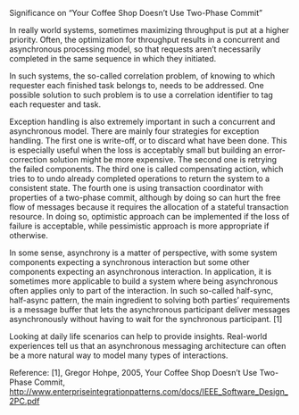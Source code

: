 Significance on
“Your Coffee Shop Doesn’t Use Two-Phase Commit”

In really world systems, sometimes maximizing throughput is put at a higher priority. Often, the optimization for throughput results in a concurrent and asynchronous processing model, so that requests aren’t necessarily completed in the same sequence in which they initiated.

In such systems, the so-called correlation problem, of knowing to which requester each finished task belongs to, needs to be addressed. One possible solution to such problem is to use a correlation identifier to tag each requester and task.

Exception handling is also extremely important in such a concurrent and asynchronous model. There are mainly four strategies for exception handling. The first one is write-off, or to discard what have been done. This is especially useful when the loss is acceptably small but building an error-correction solution might be more expensive. The second one is retrying the failed components. The third one is called compensating action, which tries to to undo already completed operations to return the system to a consistent state. The fourth one is using transaction coordinator with properties of a two-phase commit, although by doing so can hurt the free flow of messages because it requires the allocation of a stateful transaction resource. In doing so, optimistic approach can be implemented if the loss of failure is acceptable, while pessimistic approach is more appropriate if otherwise.

In some sense, asynchrony is a matter of perspective, with some system components expecting a synchronous interaction but some other components expecting an asynchronous interaction. In application, it is sometimes more applicable to build a system where being asynchronous often applies only to part of the interaction. In such so-called half-sync, half-async pattern, the main ingredient to solving both parties’ requirements is a message buffer that lets the asynchronous participant deliver messages asynchronously without having to wait for the synchronous participant. [1]

Looking at daily life scenarios can help to provide insights. Real-world experiences tell us that an asynchronous messaging architecture can often be a more natural way to model many types of interactions. 

Reference:
[1], Gregor Hohpe, 2005, Your Coffee Shop Doesn’t Use Two-Phase Commit, http://www.enterpriseintegrationpatterns.com/docs/IEEE_Software_Design_2PC.pdf
